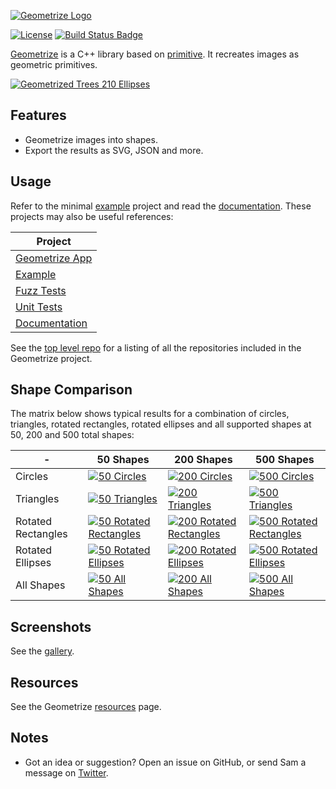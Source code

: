 [![Geometrize Logo](https://github.com/Tw1ddle/geometrize-lib/blob/master/screenshots/logo.png?raw=true "Geometrize logo")](https://www.geometrize.co.uk/)

[![License](https://img.shields.io/:license-mit-blue.svg?style=flat-square)](https://github.com/Tw1ddle/geometrize-lib/blob/master/LICENSE)
[![Build Status Badge](https://ci.appveyor.com/api/projects/status/github/Tw1ddle/geometrize-lib)](https://ci.appveyor.com/project/Tw1ddle/geometrize-lib)

[Geometrize](https://www.geometrize.co.uk/) is a C++ library based on [primitive](https://github.com/fogleman/primitive). It recreates images as geometric primitives.

[![Geometrized Trees 210 Ellipses](https://github.com/Tw1ddle/geometrize-lib/blob/master/screenshots/tree_under_clouds.png?raw=true "Tree Under Clouds - 210 Ellipses")](https://www.geometrize.co.uk/)

## Features

 * Geometrize images into shapes.
 * Export the results as SVG, JSON and more.

## Usage

Refer to the minimal [example](https://github.com/Tw1ddle/geometrize-lib-example) project and read the [documentation](https://tw1ddle.github.io/geometrize-lib-docs/). These projects may also be useful references:

| Project                                                            |
|--------------------------------------------------------------------|
| [Geometrize App](https://github.com/Tw1ddle/geometrize)            |
| [Example](https://github.com/Tw1ddle/geometrize-lib-example)       |
| [Fuzz Tests](https://github.com/Tw1ddle/geometrize-lib-fuzzing)    |
| [Unit Tests](https://github.com/Tw1ddle/geometrize-lib-unit-tests) |
| [Documentation](https://github.com/Tw1ddle/geometrize-lib-docs)    |

See the [top level repo](https://github.com/Tw1ddle/geometrize-top-level-repo) for a listing of all the repositories included in the Geometrize project.

## Shape Comparison

The matrix below shows typical results for a combination of circles, triangles, rotated rectangles, rotated ellipses and all supported shapes at 50, 200 and 500 total shapes:

| -                  | 50 Shapes     | 200 Shapes    | 500 Shapes   |
| ------------------ | ------------- | ------------- | ------------ |
| Circles            | [![50 Circles](https://github.com/Tw1ddle/geometrize-lib/blob/master/screenshots/seagull_50_circles.png?raw=true)](https://www.geometrize.co.uk/) | [![200 Circles](https://github.com/Tw1ddle/geometrize-lib/blob/master/screenshots/seagull_200_circles.png?raw=true)](https://www.geometrize.co.uk/) | [![500 Circles](https://github.com/Tw1ddle/geometrize-lib/blob/master/screenshots/seagull_500_circles.png?raw=true)](https://www.geometrize.co.uk/) |
| Triangles          | [![50 Triangles](https://github.com/Tw1ddle/geometrize-lib/blob/master/screenshots/seagull_50_triangles.png?raw=true)](https://www.geometrize.co.uk/) | [![200 Triangles](https://github.com/Tw1ddle/geometrize-lib/blob/master/screenshots/seagull_200_triangles.png?raw=true)](https://www.geometrize.co.uk/) | [![500 Triangles](https://github.com/Tw1ddle/geometrize-lib/blob/master/screenshots/seagull_500_triangles.png?raw=true)](https://www.geometrize.co.uk/) |
| Rotated Rectangles | [![50 Rotated Rectangles](https://github.com/Tw1ddle/geometrize-lib/blob/master/screenshots/seagull_50_rotated_rectangles.png?raw=true)](https://www.geometrize.co.uk/) | [![200 Rotated Rectangles](https://github.com/Tw1ddle/geometrize-lib/blob/master/screenshots/seagull_200_rotated_rectangles.png?raw=true)](https://www.geometrize.co.uk/) | [![500 Rotated Rectangles](https://github.com/Tw1ddle/geometrize-lib/blob/master/screenshots/seagull_500_rotated_rectangles.png?raw=true)](https://www.geometrize.co.uk/) |
| Rotated Ellipses   | [![50 Rotated Ellipses](https://github.com/Tw1ddle/geometrize-lib/blob/master/screenshots/seagull_50_rotated_ellipses.png?raw=true)](https://www.geometrize.co.uk/) | [![200 Rotated Ellipses](https://github.com/Tw1ddle/geometrize-lib/blob/master/screenshots/seagull_200_rotated_ellipses.png?raw=true)](https://www.geometrize.co.uk/) | [![500 Rotated Ellipses](https://github.com/Tw1ddle/geometrize-lib/blob/master/screenshots/seagull_500_rotated_ellipses.png?raw=true)](https://www.geometrize.co.uk/) |
| All Shapes         | [![50 All Shapes](https://github.com/Tw1ddle/geometrize-lib/blob/master/screenshots/seagull_50_all_shapes.png?raw=true)](https://www.geometrize.co.uk/) | [![200 All Shapes](https://github.com/Tw1ddle/geometrize-lib/blob/master/screenshots/seagull_200_all_shapes.png?raw=true)](https://www.geometrize.co.uk/) | [![500 All Shapes](https://github.com/Tw1ddle/geometrize-lib/blob/master/screenshots/seagull_500_all_shapes.png?raw=true)](https://www.geometrize.co.uk/) |

## Screenshots

See the [gallery](https://gallery.geometrize.co.uk/).

## Resources

See the Geometrize [resources](https://resources.geometrize.co.uk/) page.

## Notes
 * Got an idea or suggestion? Open an issue on GitHub, or send Sam a message on [Twitter](https://twitter.com/Sam_Twidale).
